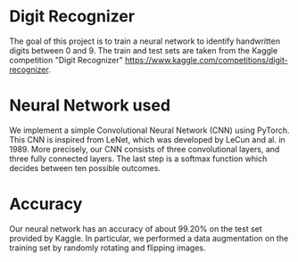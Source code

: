 # Digit Recognizer

The goal of this project is to train a neural network to identify handwritten digits between 0 and 9. The train and test sets are taken from the Kaggle competition "Digit Recognizer" https://www.kaggle.com/competitions/digit-recognizer.

# Neural Network used

We implement a simple Convolutional Neural Network (CNN) using PyTorch. This CNN is inspired from LeNet, which was developed by LeCun and al. in 1989. More precisely, our CNN consists of three convolutional layers, and three fully connected layers. The last step is a softmax function which decides between ten possible outcomes.

# Accuracy

Our neural network has an accuracy of about 99.20% on the test set provided by Kaggle. In particular, we performed a data augmentation on the training set by randomly rotating and flipping images.
